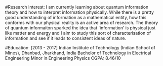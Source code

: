#Research Interest: I am currently learning about quantum information theory and how to interpret information physically. While there is a pretty good understanding of information as a mathematical entity, how this conforms with our physical reality is an active area of research. The theory of quantum informaiton sparked the idea that 'information' is physical just like matter and energy and I aim to study this sort of characterisation of information and see if it leads to consistent ideas of nature.

#Education:
[2013 - 2017]
Indian Institute of Technology (Indian School of Mines), Dhanbad, Jharkhand, India
Bachelor of Technology in Electrical Engineering
Minor in Engineering Physics
CGPA: 8.46/10
